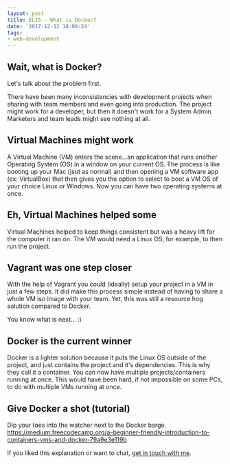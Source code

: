 ```yaml
---
layout: post
title: ELI5 - What is Docker?
date: '2017-12-12 18:00:24'
tags:
- web-development
---
```

## Wait, what is Docker?
Let's talk about the problem first.

There have been many inconsistencies with development projects when sharing with team members and even going into production. The project might work for a developer, but then it doesn't work for a System Admin. Marketers and team leads might see nothing at all.

## Virtual Machines might work
A Virtual Machine (VM) enters the scene...an application that runs another Operating System (OS) in a window on your current OS. The process is like booting up your Mac (jsut as normal) and then opening a VM software app (ex: VirtualBox) that then gives you the option to select to boot a VM OS of your choice Linux or Windows. Now you can have two operating systems at once.

## Eh, Virtual Machines helped some
Virtual Machines helped to keep things consistent but was a heavy lift for the computer it ran on. The VM would need a Linux OS, for example, to then run the project.

## Vagrant was one step closer
With the help of Vagrant you could (ideally) setup your project in a VM in just a few steps. It did make this process simple instead of having to share a whole VM iso image with your team. Yet, this was still a resource hog solution compared to Docker.

You know what is next... :)

## Docker is the current winner
Docker is a lighter solution because it puts the Linux OS outside of the project, and just contains the project and it's dependencies. This is why they call it a container. You can now have multiple projects/containers running at once. This would have been hard, if not impossible on some PCs, to do with multiple VMs running at once.

## Give Docker a shot (tutorial)
Dip your toes into the watcher next to the Docker barge.
https://medium.freecodecamp.org/a-beginner-friendly-introduction-to-containers-vms-and-docker-79a9e3e119b

If you liked this explanation or want to chat, [get in touch with me](https://twitter.com/Chance_Smith).